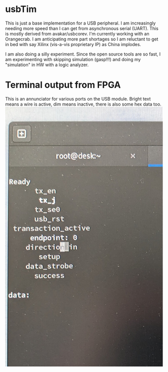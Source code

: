 # usbTim
This is just a base implementation for a USB peripheral. I am increasingly needing more speed than I can get from asynchronous serial (UART). This is mostly derived from avakar/usbcorev. I'm currently working with an Orangecrab. I am anticipating more part shortages so I am reluctant to get in bed with say Xilinx (vis-a-vis proprietary IP) as China implodes.

I am also doing a silly experiment. Since the open source tools are so fast, I am experimenting with skipping simulation (gasp!!!) and doing my "simulation" in HW with a logic analyzer.
<br><p>
# Terminal output from FPGA
  This is an annunciator for various ports on the USB module. Bright text means a wire is active, dim means inactive, there is also some hex data too.  
![Terminal output from FPGA](doc/uartAnnunciator.jpg)
